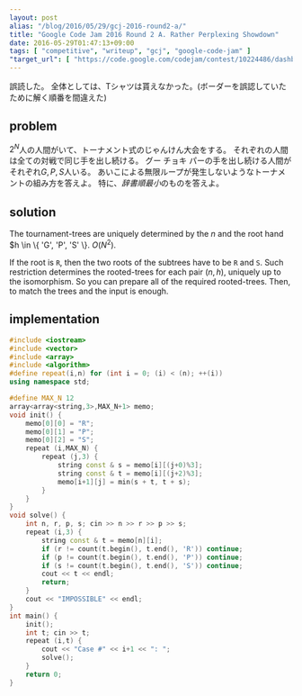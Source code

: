 ```yaml
---
layout: post
alias: "/blog/2016/05/29/gcj-2016-round2-a/"
title: "Google Code Jam 2016 Round 2 A. Rather Perplexing Showdown"
date: 2016-05-29T01:47:13+09:00
tags: [ "competitive", "writeup", "gcj", "google-code-jam" ]
"target_url": [ "https://code.google.com/codejam/contest/10224486/dashboard#s=p0" ]
---
```


誤読した。
全体としては、Tシャツは貰えなかった。(ボーダーを誤認していたために解く順番を間違えた)

## problem

$2^N$人の人間がいて、トーナメント式のじゃんけん大会をする。
それぞれの人間は全ての対戦で同じ手を出し続ける。
グー チョキ パーの手を出し続ける人間がそれぞれ$G, P, S$人いる。
あいこによる無限ループが発生しないようなトーナメントの組み方を答えよ。
特に、*辞書順最小*のものを答えよ。

## solution

The tournament-trees are uniquely determined by the $n$ and the root hand $h \in \\{ 'G', 'P', 'S' \\}. $O(N^2)$.

If the root is `R`, then the two roots of the subtrees have to be `R` and `S`.
Such restriction determines the rooted-trees for each pair $(n, h)$,  uniquely up to the isomorphism.
So you can prepare all of the required rooted-trees.
Then, to match the trees and the input is enough.

## implementation

``` c++
#include <iostream>
#include <vector>
#include <array>
#include <algorithm>
#define repeat(i,n) for (int i = 0; (i) < (n); ++(i))
using namespace std;

#define MAX_N 12
array<array<string,3>,MAX_N+1> memo;
void init() {
    memo[0][0] = "R";
    memo[0][1] = "P";
    memo[0][2] = "S";
    repeat (i,MAX_N) {
        repeat (j,3) {
            string const & s = memo[i][(j+0)%3];
            string const & t = memo[i][(j+2)%3];
            memo[i+1][j] = min(s + t, t + s);
        }
    }
}
void solve() {
    int n, r, p, s; cin >> n >> r >> p >> s;
    repeat (i,3) {
        string const & t = memo[n][i];
        if (r != count(t.begin(), t.end(), 'R')) continue;
        if (p != count(t.begin(), t.end(), 'P')) continue;
        if (s != count(t.begin(), t.end(), 'S')) continue;
        cout << t << endl;
        return;
    }
    cout << "IMPOSSIBLE" << endl;
}
int main() {
    init();
    int t; cin >> t;
    repeat (i,t) {
        cout << "Case #" << i+1 << ": ";
        solve();
    }
    return 0;
}
```

